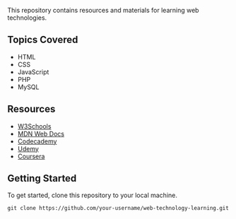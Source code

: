 
This repository contains resources and materials for learning web technologies.

## Topics Covered

* HTML
* CSS
* JavaScript
* PHP
* MySQL

## Resources

* [W3Schools](https://www.w3schools.com/)
* [MDN Web Docs](https://developer.mozilla.org/en-US/docs/Web)
* [Codecademy](https://www.codecademy.com/)
* [Udemy](https://www.udemy.com/)
* [Coursera](https://www.coursera.org/)

## Getting Started

To get started, clone this repository to your local machine.

```
git clone https://github.com/your-username/web-technology-learning.git
